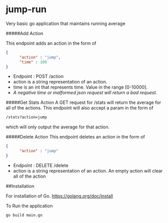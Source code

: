 # jump-run
Very basic go application that maintains running average

#####Add Action

This endpoint adds an action in the form of 

```json
{
      "action" : "jump",
      "time" : 100
}
```
* Endpoint : POST /action
* action is a string representation of an action.
* time is an int that represents time. Value in the range [0-10000].
* _A negative time or malformed json request will return a bad request._

#####Get Stats Action
A GET request for /stats will return the average for all of the actions. This endpoint will also accept a param in the form of
```html
/stats?action=jump
```
which will only output the average for that action.


#####Delete Action
This endpoint deletes an action in the form of
```json
{
      "action" : "jump"
}
```
* Endpoint : DELETE /delete
* action is a string representation of an action. An empty action will clear all of the action

##Installation

For installation of Go. https://golang.org/doc/install

To Run the application
```html
go build main.go

```